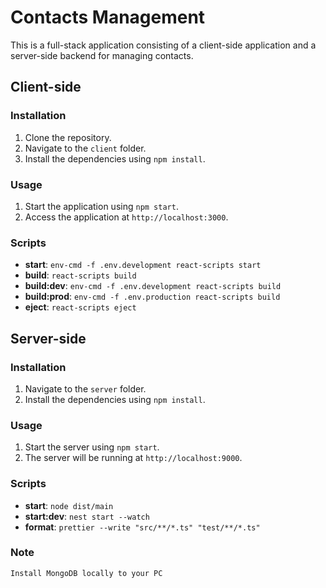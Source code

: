 # Contacts Management

This is a full-stack application consisting of a client-side application and a server-side backend for managing
contacts.

## Client-side

### Installation

1. Clone the repository.
2. Navigate to the `client` folder.
3. Install the dependencies using `npm install`.

### Usage

1. Start the application using `npm start`.
2. Access the application at `http://localhost:3000`.

### Scripts

- **start**: `env-cmd -f .env.development react-scripts start`
- **build**: `react-scripts build`
- **build:dev**: `env-cmd -f .env.development react-scripts build`
- **build:prod**: `env-cmd -f .env.production react-scripts build`
- **eject**: `react-scripts eject`

## Server-side

### Installation

1. Navigate to the `server` folder.
2. Install the dependencies using `npm install`.

### Usage

1. Start the server using `npm start`.
2. The server will be running at `http://localhost:9000`.

### Scripts

- **start**: `node dist/main`
- **start:dev**: `nest start --watch`
- **format**: `prettier --write "src/**/*.ts" "test/**/*.ts"`

### Note

`Install MongoDB locally to your PC`
